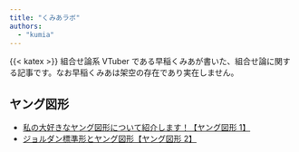 ```yaml
---
title: "くみあラボ"
authors:
  - "kumia"
---
```


{{< katex >}}
組合せ論系 VTuber である早稲くみあが書いた、組合せ論に関する記事です。なお早稲くみあは架空の存在であり実在しません。

## ヤング図形

- [私の大好きなヤング図形について紹介します！【ヤング図形 1】](./young1/)
- [ジョルダン標準形とヤング図形【ヤング図形 2】](./young2/)
